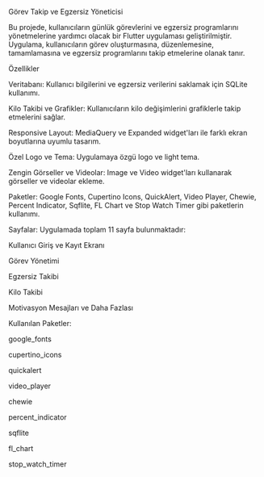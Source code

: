 Görev Takip ve Egzersiz Yöneticisi

Bu projede, kullanıcıların günlük görevlerini ve egzersiz programlarını yönetmelerine yardımcı olacak bir Flutter uygulaması geliştirilmiştir. Uygulama, kullanıcıların görev oluşturmasına, düzenlemesine, tamamlamasına ve egzersiz programlarını takip etmelerine olanak tanır.

Özellikler

Veritabanı: Kullanıcı bilgilerini ve egzersiz verilerini saklamak için SQLite kullanımı.

Kilo Takibi ve Grafikler: Kullanıcıların kilo değişimlerini grafiklerle takip etmelerini sağlar.

Responsive Layout: MediaQuery ve Expanded widget'ları ile farklı ekran boyutlarına uyumlu tasarım.

Özel Logo ve Tema: Uygulamaya özgü logo ve light tema.

Zengin Görseller ve Videolar: Image ve Video widget'ları kullanarak görseller ve videolar ekleme.

Paketler: Google Fonts, Cupertino Icons, QuickAlert, Video Player, Chewie, Percent Indicator, Sqflite, FL Chart ve Stop Watch Timer gibi paketlerin kullanımı.

Sayfalar: Uygulamada toplam 11 sayfa bulunmaktadır:

Kullanıcı Giriş ve Kayıt Ekranı

Görev Yönetimi

Egzersiz Takibi

Kilo Takibi

Motivasyon Mesajları ve Daha Fazlası



Kullanılan Paketler:

google_fonts

cupertino_icons

quickalert

video_player

chewie

percent_indicator

sqflite

fl_chart

stop_watch_timer
